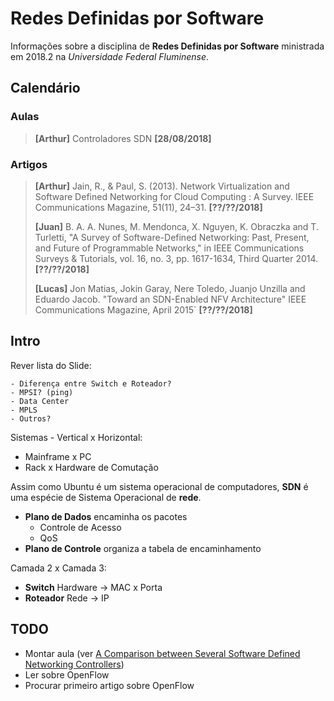 # Redes Definidas por Software

Informações sobre a disciplina de **Redes Definidas por Software** ministrada em 2018.2 na *Universidade Federal Fluminense*.

## Calendário

### Aulas

> **[Arthur]** Controladores SDN **[28/08/2018]**
>

### Artigos

> **[Arthur]** Jain, R., & Paul, S. (2013). Network Virtualization and Software Defined Networking for Cloud Computing : A Survey. IEEE Communications Magazine, 51(11), 24–31. **[??/??/2018]**
>
> **[Juan]** B. A. A. Nunes, M. Mendonca, X. Nguyen, K. Obraczka and T. Turletti, "A Survey of Software-Defined Networking: Past, Present, and Future of Programmable Networks," in IEEE Communications Surveys & Tutorials, vol. 16, no. 3, pp. 1617-1634, Third Quarter 2014. **[??/??/2018]**
>
> **[Lucas]** Jon Matias, Jokin Garay, Nere Toledo, Juanjo Unzilla and Eduardo Jacob. "Toward an SDN-Enabled NFV Architecture" IEEE Communications Magazine, April 2015` **[??/??/2018]**

## Intro

Rever lista do Slide:

    - Diferença entre Switch e Roteador?
    - MPSI? (ping)
    - Data Center
    - MPLS
    - Outros?

Sistemas - Vertical x Horizontal:

- Mainframe x PC
- Rack x Hardware de Comutação

Assim como Ubuntu é um sistema operacional de computadores, **SDN** é uma espécie de Sistema Operacional de **rede**.

- **Plano de Dados** encaminha os pacotes
  - Controle de Acesso
  - QoS
- **Plano de Controle** organiza a tabela de encaminhamento

Camada 2 x Camada 3:

- **Switch** Hardware -> MAC x Porta
- **Roteador** Rede -> IP

## TODO

- Montar aula (ver [A Comparison between Several Software Defined Networking Controllers](https://ieeexplore.ieee.org/document/7357774/))
- Ler sobre OpenFlow
- Procurar primeiro artigo sobre OpenFlow
